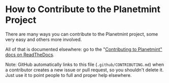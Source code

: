 <!---
Copyright © 2020 Interplanetary Database Association e.V.,
Planetmint and IPDB software contributors.
SPDX-License-Identifier: (Apache-2.0 AND CC-BY-4.0)
Code is Apache-2.0 and docs are CC-BY-4.0
--->

# How to Contribute to the Planetmint Project

There are many ways you can contribute to the Planetmint project, some very easy and others more involved.

All of that is documented elsewhere: go to the "[Contributing to Planetmint" docs on ReadTheDocs](https://docs.planetmint.com/projects/contributing/en/latest/index.html).

Note: GitHub automatically links to this file (`.github/CONTRIBUTING.md`) when a contributor creates a new issue or pull request, so you shouldn't delete it. Just use it to point people to full and proper help elsewhere.
